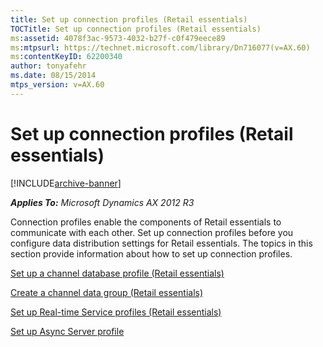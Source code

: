 ```yaml
---
title: Set up connection profiles (Retail essentials)
TOCTitle: Set up connection profiles (Retail essentials)
ms:assetid: 4078f3ac-9573-4032-b27f-c0f479eece89
ms:mtpsurl: https://technet.microsoft.com/library/Dn716077(v=AX.60)
ms:contentKeyID: 62200340
author: tonyafehr
ms.date: 08/15/2014
mtps_version: v=AX.60
---
```


# Set up connection profiles (Retail essentials) 


[!INCLUDE[archive-banner](includes/archive-banner.md)]


_**Applies To:** Microsoft Dynamics AX 2012 R3_

Connection profiles enable the components of Retail essentials to communicate with each other. Set up connection profiles before you configure data distribution settings for Retail essentials. The topics in this section provide information about how to set up connection profiles.

[Set up a channel database profile (Retail essentials)](set-up-a-channel-database-profile-retail-essentials.md)

[Create a channel data group (Retail essentials)](create-a-channel-data-group-retail-essentials.md)

[Set up Real-time Service profiles (Retail essentials)](set-up-real-time-service-profiles-retail-essentials.md)

[Set up Async Server profile](set-up-async-server-profile.md)

  


